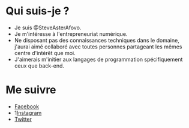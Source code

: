 <h1>Qui suis-je ?</h1>

- Je suis @SteveAsterAfovo.
- Je m'intéresse à l'entrepreneuriat numérique.
- Ne disposant pas des connaissances techniques dans le domaine, j'aurai aimé collaboré avec toutes personnes partageant les mêmes centre d'intérêt que moi.
- J'aimerais m'initier aux langages de programmation spécifiquement ceux que back-end.


<h1>Me suivre</h1>

- <a href="facebook.com/SteveAsterAfovo.1" title="Steve Aster Afovo">Facebook</a>
- 1<a href="Instagram.com/SteveAsterAfovo" title="Steve Aster Afovo">Instagram</a>
- <a href="twitter.com/SteveAsterAfovo" title="Steve Aster Afovo">Twitter</a>
